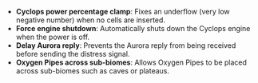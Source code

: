 - **Cyclops power percentage clamp**: Fixes an underflow (very low negative number) when no cells are inserted.
- **Force engine shutdown**: Automatically shuts down the Cyclops engine when the power is off.
- **Delay Aurora reply**: Prevents the Aurora reply from being received before sending the distress signal.
- **Oxygen Pipes across sub-biomes**: Allows Oxygen Pipes to be placed across sub-biomes such as caves or plateaus.